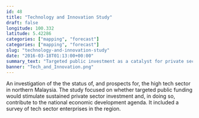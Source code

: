 ```yaml
---
id: 48
title: "Technology and Innovation Study"
draft: false
longitude: 100.332
latitude: 5.42286
categories: ["mapping", "forecast"]
categories: ["mapping", "forecast"]
slug: "technology-and-innovation-study"
date: "2016-03-18T01:13:00+00:00"
summary_text: "Targeted public investment as a catalyst for private sector investment"
banner: "Tech_and_Innovation.png"
---
```


An investigation of the the status of, and prospects for, the high tech sector in northern Malaysia. The study focused on whether targeted public funding would stimulate sustained private sector investment and, in doing so, contribute to the national economic development agenda. It included a survey of tech sector enterprises in the region.&nbsp;
